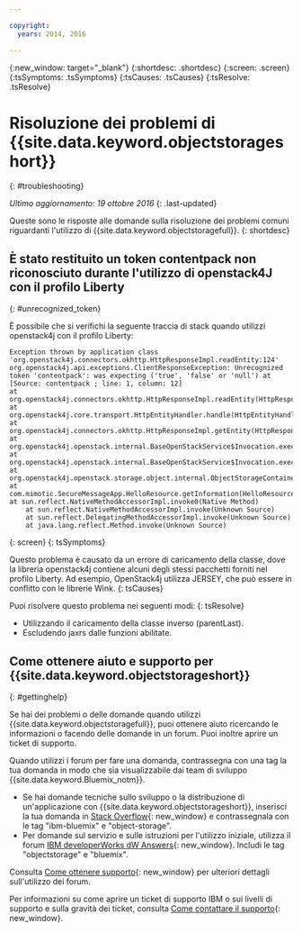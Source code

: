 ```yaml
---

copyright:
  years: 2014, 2016

---
```

{:new_window: target="_blank"}
{:shortdesc: .shortdesc}
{:screen: .screen}
{:tsSymptoms: .tsSymptoms}
{:tsCauses: .tsCauses}
{:tsResolve: .tsResolve}

# Risoluzione dei problemi di {{site.data.keyword.objectstorageshort}}
{: #troubleshooting}

*Ultimo aggiornamento: 19 ottobre 2016*
{: .last-updated}

Queste sono le risposte alle domande sulla risoluzione dei problemi comuni riguardanti l'utilizzo di {{site.data.keyword.objectstoragefull}}.
{: shortdesc}

## È stato restituito un token contentpack non riconosciuto durante l'utilizzo di openstack4J con il profilo Liberty
{: #unrecognized_token}


È possibile che si verifichi la seguente traccia di stack quando utilizzi openstack4j con il profilo Liberty: 
```
Exception thrown by application class 'org.openstack4j.connectors.okhttp.HttpResponseImpl.readEntity:124'
org.openstack4j.api.exceptions.ClientResponseException: Unrecognized token 'contentpack': was expecting ('true', 'false' or 'null') at [Source: contentpack ; line: 1, column: 12]
at org.openstack4j.connectors.okhttp.HttpResponseImpl.readEntity(HttpResponseImpl.java:124)
at org.openstack4j.core.transport.HttpEntityHandler.handle(HttpEntityHandler.java:56)
at org.openstack4j.connectors.okhttp.HttpResponseImpl.getEntity(HttpResponseImpl.java:68)
at org.openstack4j.openstack.internal.BaseOpenStackService$Invocation.execute(BaseOpenStackService.java:169)
at org.openstack4j.openstack.internal.BaseOpenStackService$Invocation.execute(BaseOpenStackService.java:163)
at org.openstack4j.openstack.storage.object.internal.ObjectStorageContainerServiceImpl.list(ObjectStorageContainerServiceImpl.java:41)
at com.mimotic.SecureMessageApp.HelloResource.getInformation(HelloResource.java:47)
at sun.reflect.NativeMethodAccessorImpl.invoke0(Native Method)
    at sun.reflect.NativeMethodAccessorImpl.invoke(Unknown Source)
    at sun.reflect.DelegatingMethodAccessorImpl.invoke(Unknown Source)
    at java.lang.reflect.Method.invoke(Unknown Source)
```
{: screen}
{: tsSymptoms}


Questo problema è causato da un errore di caricamento della classe, dove la libreria openstack4j contiene alcuni degli stessi pacchetti forniti nel profilo Liberty.  Ad esempio, OpenStack4j utilizza JERSEY, che può essere in conflitto con le librerie Wink.
{: tsCauses}


Puoi risolvere questo problema nei seguenti modi:
{: tsResolve}
  * Utilizzando il caricamento della classe inverso (parentLast). 
  * Escludendo jaxrs dalle funzioni abilitate. 


## Come ottenere aiuto e supporto per {{site.data.keyword.objectstorageshort}}
{: #gettinghelp}

Se hai dei problemi o delle domande quando utilizzi {{site.data.keyword.objectstoragefull}},
puoi ottenere aiuto ricercando le informazioni o facendo delle domande in un forum. Puoi inoltre aprire un ticket di supporto.

Quando utilizzi i forum per fare una domanda, contrassegna con una tag la tua domanda in modo che sia visualizzabile dai team di sviluppo {{site.data.keyword.Bluemix_notm}}.

* Se hai domande tecniche sullo sviluppo o la distribuzione di un'applicazione con {{site.data.keyword.objectstorageshort}},
inserisci la tua domanda in [Stack Overflow](http://stackoverflow.com/search?q=object-storage+ibm-bluemix){: new_window}
e contrassegnala con le  tag "ibm-bluemix" e "object-storage".
* Per domande sul servizio e sulle istruzioni per l'utilizzo iniziale, utilizza il forum [IBM developerWorks dW Answers](https://developer.ibm.com/answers/topics/objectstorage/?smartspace=bluemix){: new_window}. Includi le tag "objectstorage" e "bluemix".

Consulta [Come ottenere supporto](https://console.ng.bluemix.net/docs/support/index.html#getting-help){: new_window} per ulteriori dettagli sull'utilizzo dei forum.

Per informazioni su come aprire un ticket di supporto IBM o sui livelli di supporto e sulla gravità dei ticket, consulta
[Come contattare il supporto](https://console.ng.bluemix.net/docs/support/index.html#contacting-support){: new_window}.
